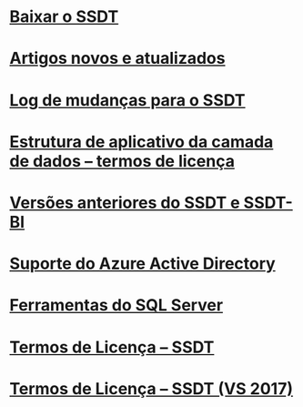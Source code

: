 # [Baixar o SSDT](download-sql-server-data-tools-ssdt.md)
# [Artigos novos e atualizados](new-updated-ssdt.md)
# [Log de mudanças para o SSDT](changelog-for-sql-server-data-tools-ssdt.md)
# [Estrutura de aplicativo da camada de dados – termos de licença](data-tier-application-framework-license-terms.md)
# [Versões anteriores do SSDT e SSDT-BI](previous-releases-of-sql-server-data-tools-ssdt-and-ssdt-bi.md)
# [Suporte do Azure Active Directory](azure-active-directory.md)
# [Ferramentas do SQL Server](sql-server-tools.md)
# [Termos de Licença – SSDT](sql-server-data-tools-license-terms.md)
# [Termos de Licença – SSDT (VS 2017)](sql-server-data-tools-license-terms-vs2017.md)
